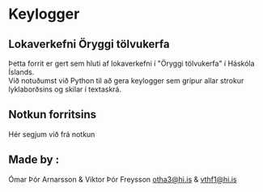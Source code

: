 # Keylogger

## Lokaverkefni Öryggi tölvukerfa
Þetta forrit er gert sem hluti af lokaverkefni í "Öryggi tölvukerfa" í Háskóla Íslands.  
Við notuðumst við Python til að gera keylogger sem grípur allar strokur lyklaborðsins og skilar í textaskrá.

## Notkun forritsins
Hér segjum við frá notkun 

## Made by :
Ómar Þór Arnarsson & Viktor Þór Freysson
otha3@hi.is & vthf1@hi.is
